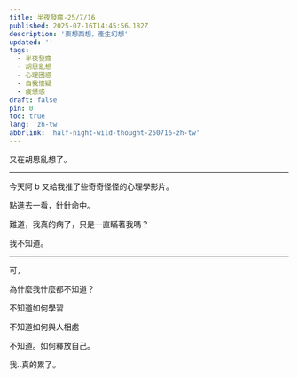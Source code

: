 ```yaml
---
title: 半夜發瘋-25/7/16
published: 2025-07-16T14:45:56.182Z
description: '東想西想，產生幻想'
updated: ''
tags:
  - 半夜發瘋
  - 胡思亂想
  - 心理困惑
  - 自我懷疑
  - 疲憊感
draft: false
pin: 0
toc: true
lang: 'zh-tw'
abbrlink: 'half-night-wild-thought-250716-zh-tw'
---
```


又在胡思亂想了。

---

今天阿 b 又給我推了些奇奇怪怪的心理學影片。

點進去一看，針針命中。

難道，我真的病了，只是一直瞞著我嗎？

我不知道。

---

可，

為什麼我什麼都不知道？

不知道如何學習

不知道如何與人相處

不知道。如何釋放自己。

我..真的累了。
